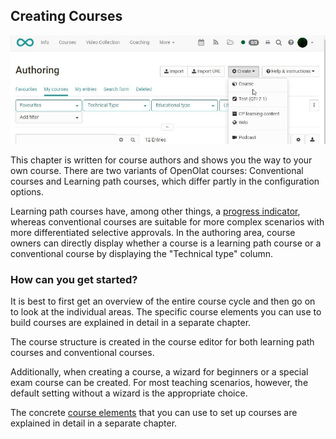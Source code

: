 ## Creating Courses

![](assets/create_course_16.jpg)

This chapter is written for course authors and shows you the way to your own
course. There are two variants of OpenOlat courses: Conventional courses and
Learning path courses, which differ partly in the configuration options.

Learning path courses have, among other things, a [progress
indicator](Learning+path+course+-+Participant+view.html), whereas conventional
courses are suitable for more complex scenarios with more differentiated
selective approvals. In the authoring area, course owners can directly display
whether a course is a learning path course or a conventional course by
displaying the "Technical type" column.

### How can you get started?

It is best to first get an overview of the entire course cycle and then go on
to look at the individual areas. The specific course elements you can use to
build courses are explained in detail in a separate chapter.

The course structure is created in the course editor for both learning path
courses and conventional courses.  

Additionally, when creating a course, a wizard for beginners or a special exam
course can be created. For most teaching scenarios, however, the default
setting without a wizard is the appropriate choice.

  
The concrete [course elements](Types+of+Course+Element.html) that you can use
to set up courses are explained in detail in a separate chapter.

  

